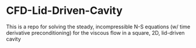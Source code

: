 CFD-Lid-Driven-Cavity
=====================

This is a repo for solving the steady, incompressible N-S  equations (w/ time derivative preconditioning) for the  viscous flow in a square, 2D, lid-driven cavity